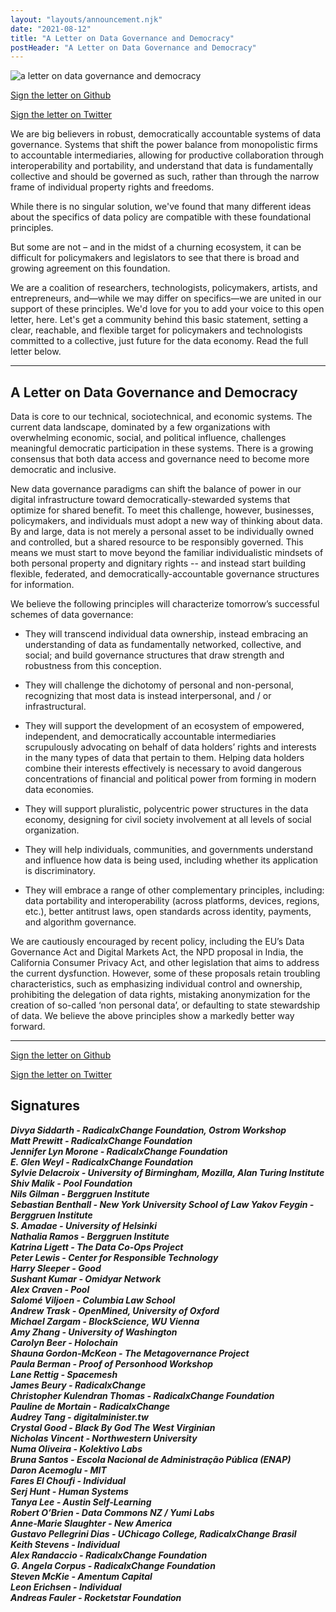 ```yaml
---
layout: "layouts/announcement.njk"
date: "2021-08-12"
title: "A Letter on Data Governance and Democracy"
postHeader: "A Letter on Data Governance and Democracy"
---
```


![a letter on data governance and democracy](/images/announcements/data_gov_letter_thumbnail.png)

<a
  class="github-button"
  href="https://github.com/RadicalxChange/datagovletter/issues/new?assignees=alexrandaccio&labels=signature&template=sign-letter.yml&title=%5BSIGN%5D+Your+Name+Here"
  data-size="large"
  aria-label="Sign the letter on Github">Sign the letter on Github</a>
<script
  async
  defer
  src="https://buttons.github.io/buttons.js">
</script>

<a
  href="https://twitter.com/messages/compose?recipient_id=1062812681730543617&ref_src=twsrc%5Etfw"
  class="twitter-dm-button"
  data-size="large"
  data-text="Hi, I&#39;d like to sign the RxC Data Freedom Act Working Group&#39;s Letter on Data Governance and Democracy. Here is my name and affiliation:"
  data-screen-name="RadxChange"
  data-show-count="false">Sign the letter on Twitter</a>
<script
  async
  src="https://platform.twitter.com/widgets.js"
  charset="utf-8">
</script>

We are big believers in robust, democratically accountable systems of data governance. Systems that shift the power balance from monopolistic firms to accountable intermediaries, allowing for productive collaboration through interoperability and portability, and understand that data is fundamentally collective and should be governed as such, rather than through the narrow frame of individual property rights and freedoms.

While there is no singular solution, we've found that many different ideas about the specifics of data policy are compatible with these foundational principles.

But some are not – and in the midst of a churning ecosystem, it can be difficult for policymakers and legislators to see that there is broad and growing agreement on this foundation.

We are a coalition of researchers, technologists, policymakers, artists, and entrepreneurs, and—while we may differ on specifics—we are united in our support of these principles. We'd love for you to add your voice to this open letter, here. Let's get a community behind this basic statement, setting a clear, reachable, and flexible target for policymakers and technologists committed to a collective, just future for the data economy. Read the full letter below.

---

## A Letter on Data Governance and Democracy

Data is core to our technical, sociotechnical, and economic systems. The current data landscape, dominated by a few organizations with overwhelming economic, social, and political influence, challenges meaningful democratic participation in these systems. There is a growing consensus that both data access and governance need to become more democratic and inclusive.

New data governance paradigms can shift the balance of power in our digital infrastructure toward democratically-stewarded systems that optimize for shared benefit. To meet this challenge, however, businesses, policymakers, and individuals must adopt a new way of thinking about data. By and large, data is not merely a personal asset to be individually owned and controlled, but a shared resource to be responsibly governed. This means we must start to move beyond the familiar individualistic mindsets of both personal property and dignitary rights -- and instead start building flexible, federated, and democratically-accountable governance structures for information.

We believe the following principles will characterize tomorrow’s successful schemes of data governance:

- They will transcend individual data ownership, instead embracing an understanding of data as fundamentally networked, collective, and social; and build governance structures that draw strength and robustness from this conception.

- They will challenge the dichotomy of personal and non-personal, recognizing that most data is instead interpersonal, and / or infrastructural.

- They will support the development of an ecosystem of empowered, independent, and democratically accountable intermediaries scrupulously advocating on behalf of data holders’ rights and interests in the many types of data that pertain to them. Helping data holders combine their interests effectively is necessary to avoid dangerous concentrations of financial and political power from forming in modern data economies.

- They will support pluralistic, polycentric power structures in the data economy, designing for civil society involvement at all levels of social organization.

- They will help individuals, communities, and governments understand and influence how data is being used, including whether its application is discriminatory.

- They will embrace a range of other complementary principles, including: data portability and interoperability (across platforms, devices, regions, etc.), better antitrust laws, open standards across identity, payments, and algorithm governance.

We are cautiously encouraged by recent policy, including the EU’s Data Governance Act and Digital Markets Act, the NPD proposal in India, the California Consumer Privacy Act, and other legislation that aims to address the current dysfunction. However, some of these proposals retain troubling characteristics, such as emphasizing individual control and ownership, prohibiting the delegation of data rights, mistaking anonymization for the creation of so-called ‘non personal data’, or defaulting to state stewardship of data. We believe the above principles show a markedly better way forward.

---

<a
  class="github-button"
  href="https://github.com/RadicalxChange/datagovletter/issues/new?assignees=alexrandaccio&labels=signature&template=sign-letter.yml&title=%5BSIGN%5D+Your+Name+Here"
  data-size="large"
  aria-label="Sign the letter on Github">Sign the letter on Github</a>
<script
  async
  defer
  src="https://buttons.github.io/buttons.js">
</script>

<a
  href="https://twitter.com/messages/compose?recipient_id=1062812681730543617&ref_src=twsrc%5Etfw"
  class="twitter-dm-button"
  data-size="large"
  data-text="Hi, I&#39;d like to sign the RxC Data Freedom Act Working Group&#39;s Letter on Data Governance and Democracy. Here is my name and affiliation:"
  data-screen-name="RadxChange"
  data-show-count="false">Sign the letter on Twitter</a>
<script
  async
  src="https://platform.twitter.com/widgets.js"
  charset="utf-8">
</script>

## Signatures

***Divya Siddarth - RadicalxChange Foundation, Ostrom Workshop  
Matt Prewitt - RadicalxChange Foundation  
Jennifer Lyn Morone - RadicalxChange Foundation  
E. Glen Weyl - RadicalxChange Foundation  
Sylvie Delacroix - University of Birmingham, Mozilla, Alan Turing Institute   
Shiv Malik - Pool Foundation  
Nils Gilman - Berggruen Institute  
Sebastian Benthall - New York University School of Law Yakov Feygin - Berggruen Institute  
S. Amadae - University of Helsinki  
Nathalia Ramos - Berggruen Institute  
Katrina Ligett - The Data Co-Ops Project  
Peter Lewis - Center for Responsible Technology  
Harry Sleeper - Good  
Sushant Kumar - Omidyar Network  
Alex Craven - Pool  
Salomé Viljoen - Columbia Law School  
Andrew Trask - OpenMined, University of Oxford  
Michael Zargam - BlockScience, WU Vienna  
Amy Zhang - University of Washington  
Carolyn Beer - Holochain  
Shauna Gordon-McKeon - The Metagovernance Project  
Paula Berman - Proof of Personhood Workshop  
Lane Rettig - Spacemesh  
James Beury - RadicalxChange  
Christopher Kulendran Thomas - RadicalxChange Foundation  
Pauline de Mortain - RadicalxChange  
Audrey Tang - digitalminister.tw  
Crystal Good - Black By God The West Virginian  
Nicholas Vincent - Northwestern University  
Numa Oliveira - Kolektivo Labs  
Bruna Santos - Escola Nacional de Administração Pública (ENAP)  
Daron Acemoglu - MIT  
Fares El Choufi - Individual  
Serj Hunt - Human Systems  
Tanya Lee - Austin Self-Learning  
Robert O’Brien - Data Commons NZ / Yumi Labs  
Anne-Marie Slaughter - New America  
Gustavo Pellegrini Dias - UChicago College, RadicalxChange Brasil  
Keith Stevens - Individual  
Alex Randaccio - RadicalxChange Foundation  
G. Angela Corpus - RadicalxChange Foundation  
Steven McKie - Amentum Capital  
Leon Erichsen - Individual  
Andreas Fauler - Rocketstar Foundation***
